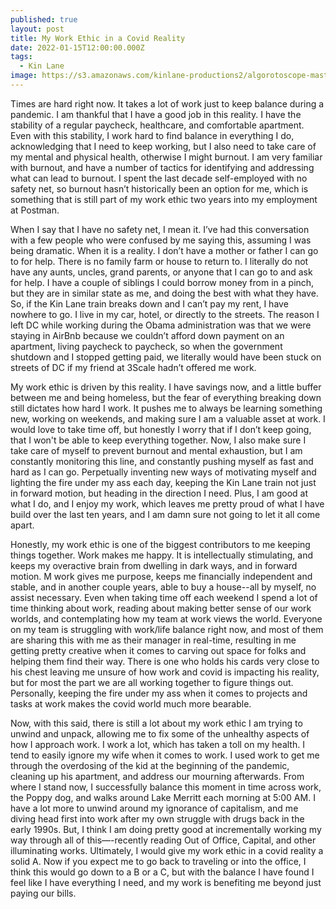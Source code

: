 ```yaml
---
published: true
layout: post
title: My Work Ethic in a Covid Reality
date: 2022-01-15T12:00:00.000Z
tags:
  - Kin Lane
image: https://s3.amazonaws.com/kinlane-productions2/algorotoscope-master/bf-skinner-old-piano-paris-hospital.jpg
---
```

Times are hard right now. It takes a lot of work just to keep balance during a pandemic. I am thankful that I have a good job in this reality. I have the stability of a regular paycheck, healthcare, and comfortable apartment. Even with this stability, I work hard to find balance in everything I do, acknowledging that I need to keep working, but I also need to take care of my mental and physical health, otherwise I might burnout. I am very familiar with burnout, and have a number of tactics for identifying and addressing what can lead to burnout. I spent the last decade self-employed with no safety net, so burnout hasn’t historically been an option for me, which is something that is still part of my work ethic two years into my employment at Postman.

When I say that I have no safety net, I mean it. I’ve had this conversation with a few people who were confused by me saying this, assuming I was being dramatic. When it is a reality. I don’t have a mother or father I can go to for help. There is no family farm or house to return to. I literally do not have any aunts, uncles, grand parents, or anyone that I can go to and ask for help. I have a couple of siblings I could borrow money from in a pinch, but they are in similar state as me, and doing the best with what they have. So, if the Kin Lane train breaks down and I can’t pay my rent, I have nowhere to go. I live in my car, hotel, or directly to the streets. The reason I left DC while working during the Obama administration was that we were staying in AirBnb because we couldn’t afford down payment on an apartment, living paycheck to paycheck, so when the government shutdown and I stopped getting paid, we literally would have been stuck on streets of DC if my friend at 3Scale hadn’t offered me work.

My work ethic is driven by this reality. I have savings now, and a little buffer between me and being homeless, but the fear of everything breaking down still dictates how hard I work. It pushes me to always be learning something new, working on weekends, and making sure I am a valuable asset at work. I would love to take time off, but honestly I worry that if I don’t keep going, that I won't be able to keep everything together. Now, I also make sure I take care of myself to prevent burnout and mental exhaustion, but I am constantly monitoring this line, and constantly pushing myself as fast and hard as I can go. Perpetually inventing new ways of motivating myself and lighting the fire under my ass each day, keeping the Kin Lane train not just in forward motion, but heading in the direction I need. Plus, I am good at what I do, and I enjoy my work, which leaves me pretty proud of what I have build over the last ten years, and I am damn sure not going to let it all come apart.

Honestly, my work ethic is one of the biggest contributors to me keeping things together. Work makes me happy. It is intellectually stimulating, and keeps my overactive brain from dwelling in dark ways, and in forward motion. M work gives me purpose, keeps me financially independent and stable, and in another couple years, able to buy a house--all by myself, no assist necessary. Even when taking time off each weekend I spend a lot of time thinking about work, reading about making better sense of our work worlds, and contemplating how my team at work views the world. Everyone on my team is struggling with work/life balance right now, and most of them are sharing this with me as their manager in real-time, resulting in me getting pretty creative when it comes to carving out space for folks and helping them find their way. There is one who holds his cards very close to his chest leaving me unsure of how work and covid is impacting his reality, but for most the part we are all working together to figure things out. Personally, keeping the fire under my ass when it comes to projects and tasks at work makes the covid world much more bearable.

Now, with this said, there is still a lot about my work ethic I am trying to unwind and unpack, allowing me to fix some of the unhealthy aspects of how I approach work. I work a lot, which has taken a toll on my health. I tend to easily ignore my wife when it comes to work. I used work to get me through the overdosing of the kid at the beginning of the pandemic, cleaning up his apartment, and address our mourning afterwards. From where I stand now, I successfully balance this moment in time across work, the Poppy dog, and walks around Lake Merritt each morning at 5:00 AM. I have a lot more to unwind around my ignorance of capitalism, and me diving head first into work after my own struggle with drugs back in the early 1990s. But, I think I am doing pretty good at incrementally working my way through all of this—-recently reading Out of Office, Capital, and other illuminating works. Ultimately, I would give my work ethic in a covid reality a solid A. Now if you expect me to go back to traveling or into the office, I think this would go down to a B or a C, but with the balance I have found I feel like I have everything I need, and my work is benefiting me beyond just paying our bills.